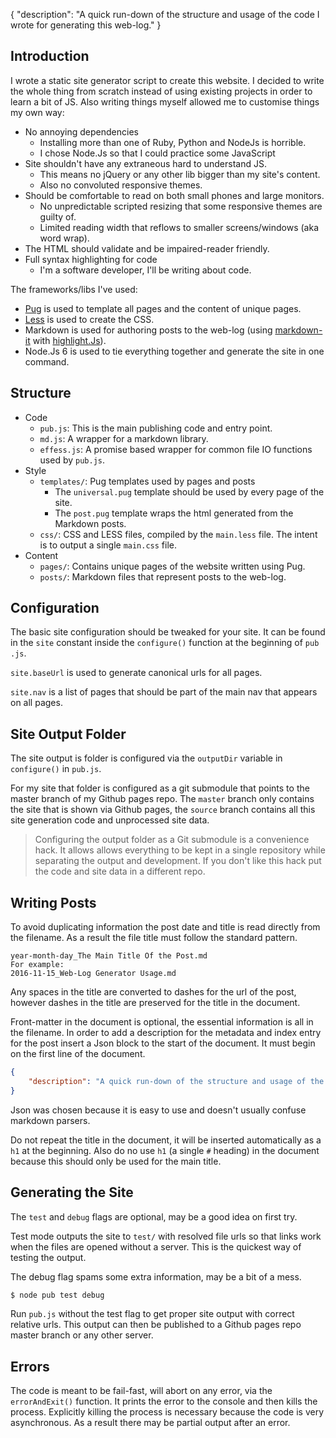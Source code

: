 { "description": "A quick run-down of the structure and usage of the code I wrote for generating this web-log." }

## Introduction

I wrote a static site generator script to create this website. 
I decided to write the whole thing from scratch instead of using existing projects in order to learn a bit of JS.
Also writing things myself allowed me to customise things my own way:

* No annoying dependencies
    * Installing more than one of Ruby, Python and NodeJs is horrible.
    * I chose Node.Js so that I could practice some JavaScript
* Site shouldn't have any extraneous hard to understand JS.
    * This means no jQuery or any other lib bigger than my site's content.
    * Also no convoluted responsive themes.
* Should be comfortable to read on both small phones and large monitors.
    * No unpredictable scripted resizing that some responsive themes are guilty of.
    * Limited reading width that reflows to smaller screens/windows (aka word wrap).
* The HTML should validate and be impaired-reader friendly.
* Full syntax highlighting for code
    * I'm a software developer, I'll be writing about code.

The frameworks/libs I've used:

* [Pug](https://pugjs.org/) is used to template all pages and the content of unique pages.
* [Less](lesscss.org) is used to create the CSS.
* Markdown is used for authoring posts to the web-log 
  (using [markdown-it](https://github.com/markdown-it/markdown-it) 
  with [highlight.Js](highlightjs.org)).
* Node.Js 6 is used to tie everything together and generate the site in one command.

## Structure

* Code
    * `pub.js`: This is the main publishing code and entry point.
    * `md.js`: A wrapper for a markdown library.
    * `effess.js`: A promise based wrapper for common file IO functions used by `pub.js`.
* Style
    * `templates/`: Pug templates used by pages and posts
        * The `universal.pug` template should be used by every page of the site.
        * The `post.pug` template wraps the html generated from the Markdown posts.
    * `css/`: CSS and LESS files, compiled by the `main.less` file. 
    The intent is to output a single `main.css` file.
* Content
    * `pages/`: Contains unique pages of the website written using Pug.
    * `posts/`: Markdown files that represent posts to the web-log.

## Configuration

The basic site configuration should be tweaked for your site.
It can be found in the `site` constant inside the `configure()` function at the beginning of `pub
.js`.
 
`site.baseUrl` is used to generate canonical urls for all pages.

`site.nav` is a list of pages that should be part of the main nav that appears on all pages.

## Site Output Folder

The site output is folder is configured via the `outputDir` variable in `configure()` in `pub.js`.

For my site that folder is configured as a git submodule that points to the master branch of my Github pages repo.
The `master` branch only contains the site that is shown via Github pages, 
the `source` branch contains all this site generation code and unprocessed site data.

> Configuring the output folder as a Git submodule is a convenience hack.
It allows allows everything to be kept in a single repository while separating the output and development.
If you don't like this hack put the code and site data in a different repo.


## Writing Posts

To avoid duplicating information the post date and title is read directly from the filename.
As a result the file title must follow the standard pattern.

```
year-month-day_The Main Title Of the Post.md
For example:
2016-11-15_Web-Log Generator Usage.md
```

Any spaces in the title are converted to dashes for the url of the post, 
however dashes in the title are preserved for the title in the document.

Front-matter in the document is optional, the essential information is all in the filename.
In order to add a description for the metadata and index entry for the post insert a Json block to the start 
of the document. It must begin on the first line of the document.

```json
{ 
    "description": "A quick run-down of the structure and usage of the code I wrote for generating this web-log." 
}
```

Json was chosen because it is easy to use and doesn't usually confuse markdown parsers.

Do not repeat the title in the document, it will be inserted automatically as a `h1` at the beginning.
Also do no use `h1` (a single `#` heading) in the document because this should only be used for the main title.

## Generating the Site

The `test` and `debug` flags are optional, may be a good idea on first try.

Test mode outputs the site to `test/` with resolved file urls so that links work when the files are opened without a 
server.
This is the quickest way of testing the output.

The debug flag spams some extra information, may be a bit of a mess.

```bash
$ node pub test debug
```

Run `pub.js` without the test flag to get proper site output with correct relative urls.
This output can then be published to a Github pages repo master branch or any other server.


## Errors

The code is meant to be fail-fast, will abort on any error, via the `errorAndExit()` function.
It prints the error to the console and then kills the process.
Explicitly killing the process is necessary because the code is very asynchronous.
As a result there may be partial output after an error.